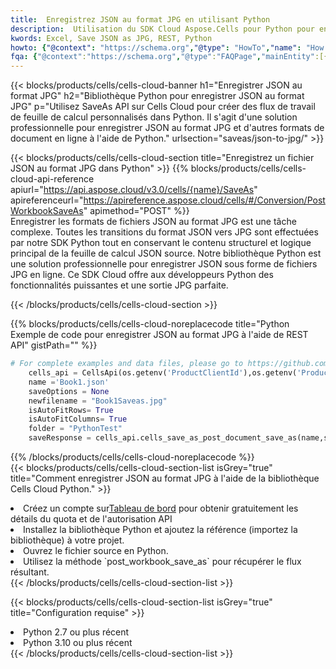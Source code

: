 ```yaml
---
title:  Enregistrez JSON au format JPG en utilisant Python
description:  Utilisation du SDK Cloud Aspose.Cells pour Python pour enregistrer le fichier au format JSON au format JPG.
kwords: Excel, Save JSON as JPG, REST, Python
howto: {"@context": "https://schema.org","@type": "HowTo","name": "How to save JSON as JPG using the Cells Cloud Python library.","description": "How to save JSON as JPG using the Cells Cloud Python library.","image": {"@type": "ImageObject"},"url": "/python/saveas/json-to-jpg/","step": [{ "@type": "HowToStep","name": "How to save JSON as JPG using the Cells Cloud Python library. step 1", "image": {"@type": "ImageObject",},"url": "/python/saveas/json-to-jpg/","text": "Register an account at <a href='https://dashboard.aspose.cloud/'>Dashboard</a> to get free API quota & authorization details",},{ "@type": "HowToStep","name": "How to save JSON as JPG using the Cells Cloud Python library. step 1", "image": {"@type": "ImageObject",},"url": "/python/saveas/json-to-jpg/","text": "Install Python library and add the reference (import the library) to your project.",},{ "@type": "HowToStep","name": "How to save JSON as JPG using the Cells Cloud Python library. step 1", "image": {"@type": "ImageObject",},"url": "/python/saveas/json-to-jpg/","text": "Open the source file in Python.",},{ "@type": "HowToStep","name": "How to save JSON as JPG using the Cells Cloud Python library. step 1", "image": {"@type": "ImageObject",},"url": "/python/saveas/json-to-jpg/","text": "Use the `post_workbook_save_as` method to retrieve the resulting stream.",}, ],"supply": {"@type": "HowToSupply","name": "document"},"tool": [{"@type": "HowToTool","name": "PyCharm, Visual Studio Code, Sublime, Eclipse"},{"@type": "HowToTool","name": "Aspose Cells"}],"totalTime": "PT6M"}
fqa: {"@context":"https://schema.org","@type":"FAQPage","mainEntity":[{"@type":"Question","name":"Why save file as other formats file in C# using REST API?","acceptedAnswer":{"@type":"Answer","text":"Documents are encoded in many ways, and some files may be incompatible with the software you use. To open and read such files, just save them as appropriate file formats.<br/><ol><li>Install .NET SDK and add the reference (import the library) to your project.</li><li>Open the source file in C# using REST API.</li><li>Call the PostWorkbookSaveAsRequest() method, passing an output filename with required extension.</li><li>Get the result of save as a separate file.</li></ol>"}},{"@type":"Question","name":"What file formats can I save as with your C# library?","acceptedAnswer":{"@type":"Answer","text":"We support a variety of file formats for conversion using .NET library, including XLSX, Excel, xls , PDF, CSV, HTML, Markdown, XML, PNG, JPG, TIFF, Json, TXT and many more."}},{"@type":"Question","name":"What is the maximum allowed file size for conversion using this .NET library?","acceptedAnswer":{"@type":"Answer","text":"There are no file size limits for format conversions using .NET library."}}]}
---
```

{{< blocks/products/cells/cells-cloud-banner h1="Enregistrer JSON au format JPG" h2="Bibliothèque Python pour enregistrer JSON au format JPG" p="Utilisez SaveAs API sur Cells Cloud pour créer des flux de travail de feuille de calcul personnalisés dans Python. Il s\'agit d\'une solution professionnelle pour enregistrer JSON au format JPG et d\'autres formats de document en ligne à l\'aide de Python." urlsection="saveas/json-to-jpg/" >}}

{{< blocks/products/cells/cells-cloud-section title="Enregistrez un fichier JSON au format JPG dans Python" >}}
{{% blocks/products/cells/cells-cloud-api-reference apiurl="https://api.aspose.cloud/v3.0/cells/{name}/SaveAs" apireferenceurl="https://apireference.aspose.cloud/cells/#/Conversion/PostWorkbookSaveAs" apimethod="POST" %}}
<br/>
Enregistrer les formats de fichiers JSON au format JPG est une tâche complexe. Toutes les transitions du format JSON vers JPG sont effectuées par notre SDK Python tout en conservant le contenu structurel et logique principal de la feuille de calcul JSON source. Notre bibliothèque Python est une solution professionnelle pour enregistrer JSON sous forme de fichiers JPG en ligne. Ce SDK Cloud offre aux développeurs Python des fonctionnalités puissantes et une sortie JPG parfaite.

{{< /blocks/products/cells/cells-cloud-section >}}

{{% blocks/products/cells/cells-cloud-noreplacecode title="Python Exemple de code pour enregistrer JSON au format JPG à l\'aide de REST API" gistPath="" %}}
  
```python
# For complete examples and data files, please go to https://github.com/aspose-cells-cloud/aspose-cells-cloud-python/
    cells_api = CellsApi(os.getenv('ProductClientId'),os.getenv('ProductClientSecret'))
    name ='Book1.json'    
    saveOptions = None
    newfilename = "Book1Saveas.jpg"
    isAutoFitRows= True
    isAutoFitColumns= True
    folder = "PythonTest"
    saveResponse = cells_api.cells_save_as_post_document_save_as(name,save_options=saveOptions, newfilename=(folder +'/' + newfilename),folder=folder)
```
  
{{% /blocks/products/cells/cells-cloud-noreplacecode %}}
<br/>
{{< blocks/products/cells/cells-cloud-section-list isGrey="true" title="Comment enregistrer JSON au format JPG à l\'aide de la bibliothèque Cells Cloud Python." >}}
<li> Créez un compte sur<a href="https://dashboard.aspose.cloud/">Tableau de bord</a> pour obtenir gratuitement les détails du quota et de l'autorisation API</li>
<li>Installez la bibliothèque Python et ajoutez la référence (importez la bibliothèque) à votre projet.</li>
<li>Ouvrez le fichier source en Python.</li>
<li>Utilisez la méthode `post_workbook_save_as` pour récupérer le flux résultant.</li>
{{< /blocks/products/cells/cells-cloud-section-list >}}

{{< blocks/products/cells/cells-cloud-section-list isGrey="true" title="Configuration requise" >}}
<li>Python 2.7 ou plus récent</li>
<li>Python 3.10 ou plus récent</li>
{{< /blocks/products/cells/cells-cloud-section-list >}}
